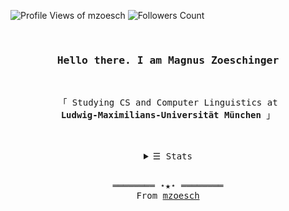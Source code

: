 [//]: #https://img.shields.io/badge/-<name>-<color>?style=<style>&logo=<logo>&logoColor=<logoColor>

<p align="left">
   <img
      alt="Profile Views of mzoesch"
      src="https://komarev.com/ghpvc/?username=mzoesch&label=Profile%20views&style=for-the-badge"
   >
   <image
      alt="Followers Count"
      src="https://img.shields.io/github/followers/mzoesch?style=for-the-badge"
   >
</p>

<br/>

<h3 align="center">
   <samp>
      Hello there. I am Magnus Zoeschinger
   </samp>
</h3>

<br/>

<p align="center">
   <samp>
      「 Studying CS and Computer Linguistics at
      <br/>
      <b>
         Ludwig-Maximilians-Universität München
      </b>
      」
   </samp>
</p>

<br/>
<br/>

<details align="center">
   
   <summary>
      <samp>
         &#9776; Stats
      </samp>
   </summary>
   
   <br/>

   <p align="center">
      <a href="https://www.github.com/mzoesch?tab=repositories&language=python" target="_blank">
         <img
            alt="Python"
            src="https://img.shields.io/badge/-Python-3776AB?style=flat-square&logo=Python&logoColor=ffffff"
         >
      </a>
      <a href="https://www.github.com/mzoesch?tab=repositories&language=c%23" target="_blank">
         <img
            alt="C%23"
            src="https://img.shields.io/badge/-C%23-f34b7d?style=flat-square&logo=C%23&logoColor=ffffff"
         >
      </a>
      <a href="https://www.github.com/mzoesch?tab=repositories&language=c%23" target="_blank">
         <img
            alt=".Net"
            src="https://img.shields.io/badge/-.Net-512BD4?style=flat-square&logo=.Net&logoColor=ffffff"
         >
      </a>
      <a href="https://www.github.com/mzoesch?tab=repositories&language=c%2B%2B" target="_blank">
         <img
            alt="C%2B%2B"
            src="https://img.shields.io/badge/-C%2B%2B-00599C?style=flat-square&logo=C%2B%2B&logoColor=ffffff"
         > 
      </a>
      <a href="https://www.github.com/mzoesch?tab=repositories&language=haskell" target="_blank">
         <img
            alt="Haskell"
            src="https://img.shields.io/badge/-Haskell-5D4F85?style=flat-square&logo=Haskell&logoColor=ffffff"
         > 
      </a>
      <a href="https://www.github.com/mzoesch?tab=repositories&language=assembly" target="_blank">
         <img
            alt="Assembly"
            src="https://img.shields.io/badge/-Assembly-91420a?style=flat-square&logo=AssemblyScript&logoColor=ffffff"
         > 
      </a>
      <a href="https://www.github.com/mzoesch?tab=repositories&language=java" target="_blank">
         <img
            alt="Java"
            src="https://img.shields.io/badge/-Java-00599C?style=flat-square&logo=Java&logoColor=ffffff"
         > 
      </a>
   </p>

   <br/>

   <p align="center">
      <img
         alt="Readme stats"
         src="https://github-readme-stats.vercel.app/api?username=mzoesch&show_icons=true&theme=jolly"
      >
      <br/>
      <img
         alt="Top languages"
         src="https://github-readme-stats.vercel.app/api/top-langs?username=mzoesch&show_icons=true&theme=jolly"
      >
      <br/>
      <img
         alt="Streak stats"
         src="https://github-readme-streak-stats.herokuapp.com/?user=mzoesch&show_icons=true&theme=jolly"
      >
   </p>
   
   <a href="https://github.com/mzoesch/mzoesch" target="_blank">
      <img
         alt="Last commit"
         src="https://img.shields.io/github/last-commit/mzoesch/mzoesch?label=profile%20updated&style=flat-square"
         >
   </a>

</details>

<br/>

<samp>
  <p align="center">
    ════════ ⋆★⋆ ════════
    <br/>
    From <a href="https://github.com/mzoesch/mzoesch">mzoesch</a>
  </p>
</samp>
